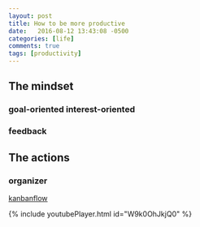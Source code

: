 ```yaml
---
layout: post
title: How to be more productive
date:   2016-08-12 13:43:08 -0500
categories: [life]
comments: true
tags: [productivity]
---
```


## The mindset

### goal-oriented interest-oriented

### feedback

## The actions

### organizer 

[kanbanflow](https://kanbanflow.com)

{% include youtubePlayer.html id="W9k0OhJkjQ0" %}

